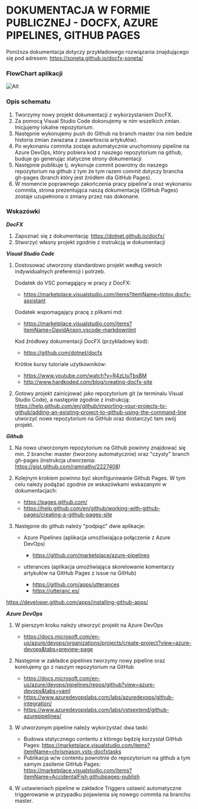 # DOKUMENTACJA W FORMIE PUBLICZNEJ - DOCFX, AZURE PIPELINES, GITHUB PAGES #

Poniższa dokumentacja dotyczy przykładowego rozwiązania znajdującego się pod adresem: <https://soneta.github.io/docfx-soneta/>

### FlowChart aplikacji ###

![Alt](Images/diagram1.png "Diagram1")

### Opis schematu ###

1. Tworzymy nowy projekt dokumentacji z wykorzystaniem DocFX. 
2. Za pomocą Visual Studio Code dokonujemy w nim wszelkich zmian. Inicjujemy lokalne repozytorium.
3. Następnie wykonujemy push do Github na branch master (na nim bedzie historia zmian zwiazana z zawartoscia artykułów). 
4. Po wykonaniu commita zostaje automatycznie uruchomiony pipeline na Azure DevOps, który pobiera kod z naszego repozytorium na github, buduje go generując statyczne strony dokumentacji
5. Następnie publikuje tj. wykonuje commit powrotny do naszego repozytorium na github z tym że tym razem commit dotyczy brancha gh-pages (branch który jest źródłem dla GitHub Pages). 
6. W momencie poprawnego zakończenia pracy pipeline'a oraz wykonaniu commita, strona prezentująca naszą dokumentację (GitHub Pages) zostaje uzupełniona o zmiany przez nas dokonane.

### Wskazówki ###

***DocFX***

1. Zapoznać się z dokumentacją: <https://dotnet.github.io/docfx/>
2. Stworzyć własny projekt zgodnie z instrukcją w dokumentacji

***Visual Studio Code***

1. Dostosować utworzony standardowo projekt według swoich indywidualnych preferencji i potrzeb.

    Dodatek do VSC pomagąjący w pracy z DocFX:

   * <https://marketplace.visualstudio.com/items?itemName=tintoy.docfx-assistant>

    Dodatek wspomagający pracę z plikami md:

    * <https://marketplace.visualstudio.com/items?itemName=DavidAnson.vscode-markdownlint>

    Kod źródłowy dokumentacji DocFX (przykładowy kod):

    * <https://github.com/dotnet/docfx>

    Krótkie kursy tutoriale użytkowników:

   * <https://www.youtube.com/watch?v=R4zLtuTbsBM>
   * <http://www.hardkoded.com/blog/creating-docfx-site>
  

2. Gotowy projekt zainicjować jako repozytorium git (w terminalu Visual Studio Code), a następnie zgodnie z instrukcją: <https://help.github.com/en/github/importing-your-projects-to-github/adding-an-existing-project-to-github-using-the-command-line> utworzyć nowe repozytorium na GitHub oraz dostarczyć tam swój projekt.

***Github***

1. Na nowo utworzonym repozytorium na Github powinny znajdować się min. 2 branche: master (tworzony automatycznie) oraz "czysty" branch gh-pages (instrukcja utworzenia: <https://gist.github.com/ramnathv/2227408>)

2. Kolejnym krokiem powinno być skonfigurowanie Github Pages. W tym celu należy podążać zgodnie ze wskazówkami wskazanymi w dokumentacjach:
   * <https://pages.github.com/>
   * <https://help.github.com/en/github/working-with-github-pages/creating-a-github-pages-site>
  
3. Następnie do github należy "podpiąć" dwie aplikacje:
   * Azure Pipelines (aplikacja umożliwiająca połączenie z Azure DevOps) 
     * <https://github.com/marketplace/azure-pipelines>
  
   * utterances (aplikacja umożliwiająca skorelowanie komentarzy artykułów na GitHub Pages z issue na GitHub)
      * <https://github.com/apps/utterances>
      * <https://utteranc.es/>

<https://developer.github.com/apps/installing-github-apps/>

***Azure DevOps***

1. W pierszym kroku należy utworzyć projekt na Azure DevOps
   * <https://docs.microsoft.com/en-us/azure/devops/organizations/projects/create-project?view=azure-devops&tabs=preview-page>

2. Następnie w zakładce pipelines tworzymy nowy pipeline oraz korelujemy go z naszym repozytorium na GitHub
   * <https://docs.microsoft.com/en-us/azure/devops/pipelines/repos/github?view=azure-devops&tabs=yaml>
   * <https://www.azuredevopslabs.com/labs/azuredevops/github-integration/>
   * <https://www.azuredevopslabs.com/labs/vstsextend/github-azurepipelines/>
  
3. W utworzonym pipeline należy wykorzystać dwa taski:
    * Budowa statycznego contentu z którego będzię korzystał GitHub Pages: <https://marketplace.visualstudio.com/items?itemName=chrismason.vsts-docfxtasks>
    * Publikacja w/w contentu powrotnie do repozytorium na github a tym samym zasilenie GitHub Pages: <https://marketplace.visualstudio.com/items?itemName=AccidentalFish.githubpages-publish>


4. W ustawieniach pipeline w zakładce Triggers ustawić automatyczne triggerowanie w przypadku pojawienia się nowego commita na branchu master.
